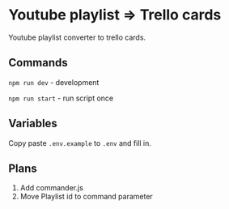 # Youtube playlist => Trello cards

Youtube playlist converter to trello cards.

## Commands

`npm run dev` - development

`npm run start` - run script once

## Variables

Copy paste `.env.example` to `.env` and fill in.

## Plans

1. Add commander.js
2. Move Playlist id to command parameter
